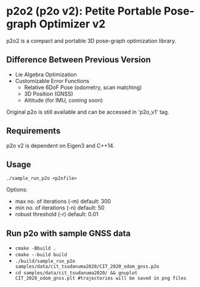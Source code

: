 # p2o2 (p2o v2): Petite Portable Pose-graph Optimizer v2

p2o2 is a compact and portable 3D pose-graph optimization library.

## Difference Between Previous Version
- Lie Algebra Optimization
- Customizable Error Functions
  - Relative 6DoF Pose (odometry, scan matching)
  - 3D Position (GNSS)
  - Altitude (for IMU, coming soon)

Original p2o is still available and can be accessed in 'p2o_v1' tag.

## Requirements
p2o v2 is dependent on Eigen3 and C++14.

## Usage
```./sample_run_p2o <p2ofile>```

Options:
- max no. of iterations (-m) default: 300
- min no. of iterations (-n) default: 50
- robust threshold (-r) default: 0.01

## Run p2o with sample GNSS data
- ```cmake -Bbuild .```
- ```cmake --build build```
- ```./build/sample_run_p2o samples/data/cit_tsudanuma2020/CIT_2020_odom_gnss.p2o```
- ```cd samples/data/cit_tsudanuma2020/ && gnuplot CIT_2020_odom_gnss.plt #trajectories will be saved in png files```

